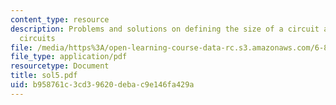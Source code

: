```yaml
---
content_type: resource
description: Problems and solutions on defining the size of a circuit ans 'c-slow'
  circuits
file: /media/https%3A/open-learning-course-data-rc.s3.amazonaws.com/6-896-theory-of-parallel-hardware-sma-5511-spring-2004/b958761c3cd39620debac9e146fa429a_sol5.pdf
file_type: application/pdf
resourcetype: Document
title: sol5.pdf
uid: b958761c-3cd3-9620-deba-c9e146fa429a
---
```

